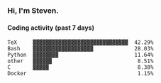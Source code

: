 ### Hi, I'm Steven.

#### Coding activity (past 7 days)
```
TeX     ▓▓▓▓▓▓▓▓▓▓▓▓▓▓▓▓▓▓▓▓▓▓▓▓▓▓▓▓▓▓  42.29%
Bash    ▓▓▓▓▓▓▓▓▓▓▓▓▓▓▓▓▓▓▓             28.03%
Python  ▓▓▓▓▓▓▓▓                        11.64%
other   ▓▓▓▓▓▓                           8.51%
C       ▓▓▓▓▓                            8.38%
Docker                                   1.15%
```
